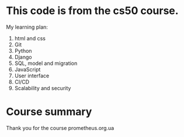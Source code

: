 # This code is from the cs50 course.
My learning plan:
1. html and css
2. Git
3. Python
4. Django
5. SQL, model and migration
6. JavaScript
7. User interface
8. CI/CD
9. Scalability and security

# Course summary

Thank you for the course prometheus.org.ua